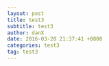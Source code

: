 ```yaml
---
layout: post
title: test3
subtitle: test3
author: danX
date: 2016-03-20 21:37:41 +0800
categories: test3
tag: test3
---
```

